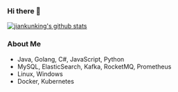 ### Hi there 👋

[![jiankunking's github stats](https://github-readme-stats.vercel.app/api?username=jiankunking)](https://github.com/jiankunking)

### About Me
- Java, Golang, C#, JavaScript, Python
- MySQL, ElasticSearch, Kafka, RocketMQ, Prometheus
- Linux, Windows
- Docker, Kubernetes



<!--
**jiankunking/jiankunking** is a ✨ _special_ ✨ repository because its `README.md` (this file) appears on your GitHub profile.

Here are some ideas to get you started:

- 🔭 I’m currently working on ...
- 🌱 I’m currently learning ...
- 👯 I’m looking to collaborate on ...
- 🤔 I’m looking for help with ...
- 💬 Ask me about ...
- 📫 How to reach me: ...
- 😄 Pronouns: ...
- ⚡ Fun fact: ...
-->
